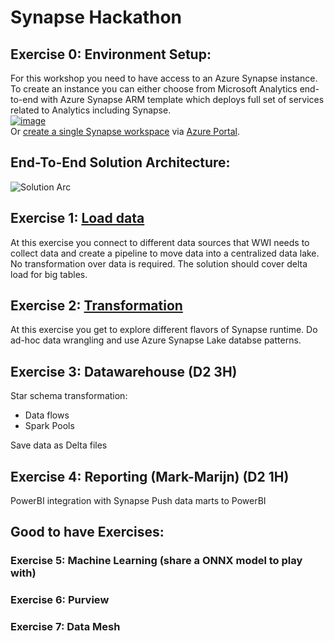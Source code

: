 # Synapse Hackathon

## Exercise 0: Environment Setup: 
For this workshop you need to have access to an Azure Synapse instance. To create an instance you can either choose from Microsoft Analytics end-to-end with Azure Synapse ARM template which deploys full set of services related to Analytics including Synapse.  
[![image](https://user-images.githubusercontent.com/40135849/174113982-d6f86cc2-7590-49b7-9a44-c18400614444.png)](<https://portal.azure.com/#blade/Microsoft_Azure_CreateUIDef/CustomDeploymentBlade/uri/https%3A%2F%2Fraw.githubusercontent.com%2FAzure%2Fazure-synapse-analytics-end2end%2Fmain%2FDeploy%2FAzureAnalyticsE2E.json/uiFormDefinitionUri/https%3A%2F%2Fraw.githubusercontent.com%2FAzure%2Fazure-synapse-analytics-end2end%2Fmain%2FDeploy%2FcreateUiDefinition.json>)  
Or [create a single Synapse workspace](<https://docs.microsoft.com/en-us/azure/synapse-analytics/quickstart-create-workspace>) via [Azure Portal](<https://portal.azure.com/>). 

## End-To-End Solution Architecture:
![Solution Arc](https://user-images.githubusercontent.com/40135849/174117794-0063d7bd-4cdc-4cfc-8108-669b9cff89a8.jpg)


## Exercise 1: [Load data](<./Exercise 1.md>) 
At this exercise you connect to different data sources that WWI needs to collect data and create a pipeline to move data into a centralized data lake. No transformation over data is required. The solution should cover delta load for big tables.

## Exercise 2: [Transformation](<./Exercise 2.md>) 
At this exercise you get to explore different flavors of Synapse runtime. Do ad-hoc data wrangling and use Azure Synapse Lake databse patterns.
 
  
## Exercise 3: Datawarehouse (D2 3H)
   Star schema transformation:
   <ul> 
    <li> Data flows
    <li> Spark Pools
    </ul>
    Save data as Delta files
    
## Exercise 4: Reporting (Mark-Marijn) (D2 1H)
  PowerBI integration with Synapse
  Push data marts to PowerBI
  
## Good to have Exercises:
### Exercise 5: Machine Learning (share a ONNX model to play with)
### Exercise 6: Purview
### Exercise 7: Data Mesh

